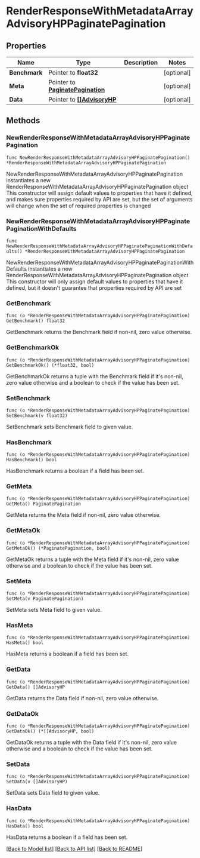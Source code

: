 # RenderResponseWithMetadataArrayAdvisoryHPPaginatePagination

## Properties

Name | Type | Description | Notes
------------ | ------------- | ------------- | -------------
**Benchmark** | Pointer to **float32** |  | [optional] 
**Meta** | Pointer to [**PaginatePagination**](PaginatePagination.md) |  | [optional] 
**Data** | Pointer to [**[]AdvisoryHP**](AdvisoryHP.md) |  | [optional] 

## Methods

### NewRenderResponseWithMetadataArrayAdvisoryHPPaginatePagination

`func NewRenderResponseWithMetadataArrayAdvisoryHPPaginatePagination() *RenderResponseWithMetadataArrayAdvisoryHPPaginatePagination`

NewRenderResponseWithMetadataArrayAdvisoryHPPaginatePagination instantiates a new RenderResponseWithMetadataArrayAdvisoryHPPaginatePagination object
This constructor will assign default values to properties that have it defined,
and makes sure properties required by API are set, but the set of arguments
will change when the set of required properties is changed

### NewRenderResponseWithMetadataArrayAdvisoryHPPaginatePaginationWithDefaults

`func NewRenderResponseWithMetadataArrayAdvisoryHPPaginatePaginationWithDefaults() *RenderResponseWithMetadataArrayAdvisoryHPPaginatePagination`

NewRenderResponseWithMetadataArrayAdvisoryHPPaginatePaginationWithDefaults instantiates a new RenderResponseWithMetadataArrayAdvisoryHPPaginatePagination object
This constructor will only assign default values to properties that have it defined,
but it doesn't guarantee that properties required by API are set

### GetBenchmark

`func (o *RenderResponseWithMetadataArrayAdvisoryHPPaginatePagination) GetBenchmark() float32`

GetBenchmark returns the Benchmark field if non-nil, zero value otherwise.

### GetBenchmarkOk

`func (o *RenderResponseWithMetadataArrayAdvisoryHPPaginatePagination) GetBenchmarkOk() (*float32, bool)`

GetBenchmarkOk returns a tuple with the Benchmark field if it's non-nil, zero value otherwise
and a boolean to check if the value has been set.

### SetBenchmark

`func (o *RenderResponseWithMetadataArrayAdvisoryHPPaginatePagination) SetBenchmark(v float32)`

SetBenchmark sets Benchmark field to given value.

### HasBenchmark

`func (o *RenderResponseWithMetadataArrayAdvisoryHPPaginatePagination) HasBenchmark() bool`

HasBenchmark returns a boolean if a field has been set.

### GetMeta

`func (o *RenderResponseWithMetadataArrayAdvisoryHPPaginatePagination) GetMeta() PaginatePagination`

GetMeta returns the Meta field if non-nil, zero value otherwise.

### GetMetaOk

`func (o *RenderResponseWithMetadataArrayAdvisoryHPPaginatePagination) GetMetaOk() (*PaginatePagination, bool)`

GetMetaOk returns a tuple with the Meta field if it's non-nil, zero value otherwise
and a boolean to check if the value has been set.

### SetMeta

`func (o *RenderResponseWithMetadataArrayAdvisoryHPPaginatePagination) SetMeta(v PaginatePagination)`

SetMeta sets Meta field to given value.

### HasMeta

`func (o *RenderResponseWithMetadataArrayAdvisoryHPPaginatePagination) HasMeta() bool`

HasMeta returns a boolean if a field has been set.

### GetData

`func (o *RenderResponseWithMetadataArrayAdvisoryHPPaginatePagination) GetData() []AdvisoryHP`

GetData returns the Data field if non-nil, zero value otherwise.

### GetDataOk

`func (o *RenderResponseWithMetadataArrayAdvisoryHPPaginatePagination) GetDataOk() (*[]AdvisoryHP, bool)`

GetDataOk returns a tuple with the Data field if it's non-nil, zero value otherwise
and a boolean to check if the value has been set.

### SetData

`func (o *RenderResponseWithMetadataArrayAdvisoryHPPaginatePagination) SetData(v []AdvisoryHP)`

SetData sets Data field to given value.

### HasData

`func (o *RenderResponseWithMetadataArrayAdvisoryHPPaginatePagination) HasData() bool`

HasData returns a boolean if a field has been set.


[[Back to Model list]](../README.md#documentation-for-models) [[Back to API list]](../README.md#documentation-for-api-endpoints) [[Back to README]](../README.md)


